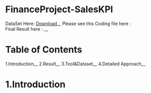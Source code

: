 # FinanceProject-SalesKPI
DataSet Here: [Download](https://drive.google.com/drive/folders/142RTfUw6BbQylh7iGDiSwnQ2QGETCXvj?usp=sharing)__
Please see this Coding file here :   
Final Result here : __
# Table of Contents
1.Introduction__
2.Result__
3.Tool&Dataset__
4.Detailed Approach__
# 1.Introduction
